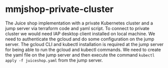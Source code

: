 # mmjshop-private-cluster
The Juice shop implementation with a private Kubernetes cluster and a jump server via terraform code and yaml script.
To connect to private cluster we would need IAP desktop client installed on local machine.
We need to authenticate the gcloud and do some configuration on the jump server. 
The gcloud CLI and kubectl installation is required at the jump server for being able to run the gcloud and kubectl commands.
We need to create the yaml file on the jump server and then execute the command `kubectl apply -f juiceshop.yaml` from the jump server.
